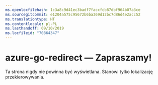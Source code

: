 ```yaml
---
ms.openlocfilehash: 1c3a8c9d41ec3badf7faccfcb87dbf964b07a3ce
ms.sourcegitcommit: e1204a575c95672b6ba369d12bc7d86d4e2acc52
ms.translationtype: HT
ms.contentlocale: pl-PL
ms.lasthandoff: 09/10/2019
ms.locfileid: "70864347"
---
```

# <a name="welcome-to-azure-go-redirect"></a>azure-go-redirect — Zapraszamy!

Ta strona nigdy nie powinna być wyświetlana. Stanowi tylko lokalizację przekierowywania.

